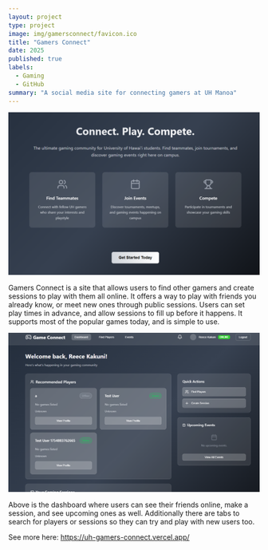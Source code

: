 ```yaml
---
layout: project
type: project
image: img/gamersconnect/favicon.ico
title: "Gamers Connect"
date: 2025
published: true
labels:
  - Gaming
  - GitHub
summary: "A social media site for connecting gamers at UH Manoa"
---
```


<img class="img-fluid" src="../img/gamersconnect/main.png">

Gamers Connect is a site that allows users to find other gamers and create sessions to play with them all online. It offers a way to play with friends you already know, or meet new ones through public sessions. Users can set play times in advance, and allow sessions to fill up before it happens. It supports most of the popular games today, and is simple to use.

<img class="img-fluid" src="../img/gamersconnect/dash.png">

Above is the dashboard where users can see their friends online, make a session, and see upcoming ones as well. Additionally there are tabs to search for players or sessions so they can try and play with new users too.

See more here: https://uh-gamers-connect.vercel.app/